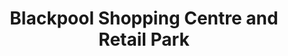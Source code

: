 ---
title: "Blackpool Shopping Centre and Retail Park"
url: /cork/blackpool-shopping-centre-and-retail-park/
shop: mall
---